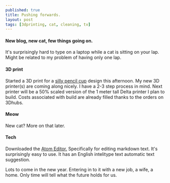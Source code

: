 ```yaml
---
published: true
title: Pushing forwards.
layout: post
tags: [3dprinting, cat, cleaning, tv]
---
```

#### New blog, new cat, few things going on.
It's surprisingly hard to type on a laptop while a cat is sitting on your lap. Might be related to my problem of having only one lap.


#### 3D print
Started a 3D print for a [silly pencil cup](http://www.thingiverse.com/thing:225489) design this afternoon.
My new 3D printer(s) are coming along nicely. I have a 2-3 step process in mind. Next printer will be a 50% scaled version of the 1 meter tall Delta printer I plan to build. Costs associated with build are already filled thanks to the orders on 3Dhubs.

#### Meow
New cat? More on that later.

#### Tech
Downloaded the [Atom Editor.](https://atom.io/) Specifically for editing markdown text. It's surprisingly easy to use. It has an English intelitype text automatic text suggestion.


Lots to come in the new year. Entering in to it with a new job, a wife, a home. Only time will tell what the future holds for us.
